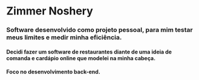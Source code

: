 # Zimmer Noshery

<h3>Software desenvolvido como projeto pessoal, para mim testar meus limites e medir minha eficiência.</h3>
<h4>Decidi fazer um software de restaurantes diante de uma ideia de comanda e cardápio online que modelei na minha cabeça.</h4>
<h4>Foco no desenvolvimento back-end.</h4>
